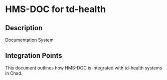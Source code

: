 # HMS-DOC for td-health

## Description

Documentation System

## Integration Points

This document outlines how HMS-DOC is integrated with td-health systems in Chad.
